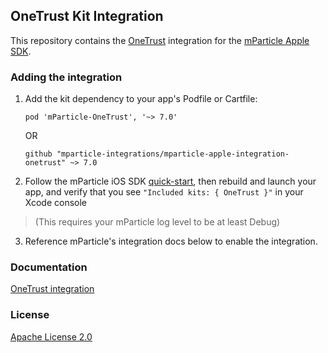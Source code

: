 ## OneTrust Kit Integration

This repository contains the [OneTrust](https://www.zentrust.com/) integration for the [mParticle Apple SDK](https://github.com/mParticle/mparticle-apple-sdk).

### Adding the integration

1. Add the kit dependency to your app's Podfile or Cartfile:

    ```
    pod 'mParticle-OneTrust', '~> 7.0'
    ```

    OR

    ```
    github "mparticle-integrations/mparticle-apple-integration-onetrust" ~> 7.0
    ```

2. Follow the mParticle iOS SDK [quick-start](https://github.com/mParticle/mparticle-apple-sdk), then rebuild and launch your app, and verify that you see `"Included kits: { OneTrust }"` in your Xcode console 

> (This requires your mParticle log level to be at least Debug)

3. Reference mParticle's integration docs below to enable the integration.

### Documentation

[OneTrust integration](https://docs.mparticle.com/integrations/onetrust/event/)

### License

[Apache License 2.0](http://www.apache.org/licenses/LICENSE-2.0)
